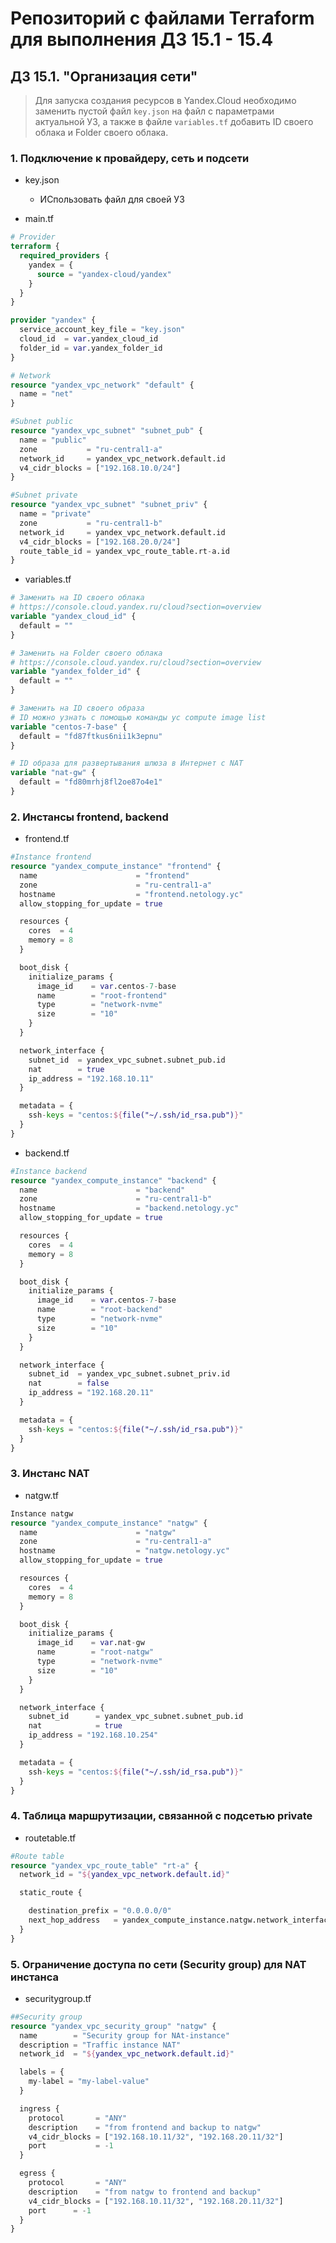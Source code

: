 # Репозиторий с файлами Terraform для выполнения ДЗ 15.1 - 15.4

## ДЗ 15.1. "Организация сети" 
> Для запуска создания ресурсов в Yandex.Cloud необходимо заменить пустой файл `key.json` на файл с параметрами актуальной УЗ, а также в файле `variables.tf` добавить ID своего облака и Folder своего облака.

### 1. Подключение к провайдеру, сеть и подсети

* key.json
  * ИСпользовать файл для своей УЗ

* main.tf
```tf
# Provider
terraform {
  required_providers {
    yandex = {
      source = "yandex-cloud/yandex"
    }
  }
}

provider "yandex" {
  service_account_key_file = "key.json"
  cloud_id  = var.yandex_cloud_id
  folder_id = var.yandex_folder_id
}

# Network
resource "yandex_vpc_network" "default" {
  name = "net"
}

#Subnet public
resource "yandex_vpc_subnet" "subnet_pub" {
  name = "public"
  zone           = "ru-central1-a"
  network_id     = yandex_vpc_network.default.id
  v4_cidr_blocks = ["192.168.10.0/24"]
}

#Subnet private
resource "yandex_vpc_subnet" "subnet_priv" {
  name = "private"
  zone           = "ru-central1-b"
  network_id     = yandex_vpc_network.default.id
  v4_cidr_blocks = ["192.168.20.0/24"]
  route_table_id = yandex_vpc_route_table.rt-a.id
}

```

* variables.tf
```tf
# Заменить на ID своего облака
# https://console.cloud.yandex.ru/cloud?section=overview
variable "yandex_cloud_id" {
  default = ""
}

# Заменить на Folder своего облака
# https://console.cloud.yandex.ru/cloud?section=overview
variable "yandex_folder_id" {
  default = ""
}

# Заменить на ID своего образа
# ID можно узнать с помощью команды yc compute image list
variable "centos-7-base" {
  default = "fd87ftkus6nii1k3epnu"
}

# ID образа для развертывания шлюза в Интернет с NAT
variable "nat-gw" {
  default = "fd80mrhj8fl2oe87o4e1"
}
```



### 2. Инстансы frontend, backend

* frontend.tf
```tf
#Instance frontend
resource "yandex_compute_instance" "frontend" {
  name                      = "frontend"
  zone                      = "ru-central1-a"
  hostname                  = "frontend.netology.yc"
  allow_stopping_for_update = true

  resources {
    cores  = 4
    memory = 8
  }

  boot_disk {
    initialize_params {
      image_id    = var.centos-7-base
      name        = "root-frontend"
      type        = "network-nvme"
      size        = "10"
    }
  }

  network_interface {
    subnet_id  = yandex_vpc_subnet.subnet_pub.id
    nat        = true
    ip_address = "192.168.10.11"
  }

  metadata = {
    ssh-keys = "centos:${file("~/.ssh/id_rsa.pub")}"
  }
}
```

* backend.tf
```tf
#Instance backend
resource "yandex_compute_instance" "backend" {
  name                      = "backend"
  zone                      = "ru-central1-b"
  hostname                  = "backend.netology.yc"
  allow_stopping_for_update = true

  resources {
    cores  = 4
    memory = 8
  }

  boot_disk {
    initialize_params {
      image_id    = var.centos-7-base
      name        = "root-backend"
      type        = "network-nvme"
      size        = "10"
    }
  }

  network_interface {
    subnet_id  = yandex_vpc_subnet.subnet_priv.id
    nat        = false
    ip_address = "192.168.20.11"
  }

  metadata = {
    ssh-keys = "centos:${file("~/.ssh/id_rsa.pub")}"
  }
}
```

### 3. Инстанс NAT

* natgw.tf
```tf
Instance natgw
resource "yandex_compute_instance" "natgw" {
  name                      = "natgw"
  zone                      = "ru-central1-a"
  hostname                  = "natgw.netology.yc"
  allow_stopping_for_update = true

  resources {
    cores  = 4
    memory = 8
  }

  boot_disk {
    initialize_params {
      image_id    = var.nat-gw
      name        = "root-natgw"
      type        = "network-nvme"
      size        = "10"
    }
  }

  network_interface {
    subnet_id      = yandex_vpc_subnet.subnet_pub.id
    nat            = true
    ip_address = "192.168.10.254"
  }

  metadata = {
    ssh-keys = "centos:${file("~/.ssh/id_rsa.pub")}"
  }
}
```


### 4. Таблица маршрутизации, связанной с подсетью private

* routetable.tf
```tf
#Route table
resource "yandex_vpc_route_table" "rt-a" {
  network_id = "${yandex_vpc_network.default.id}"

  static_route {

    destination_prefix = "0.0.0.0/0"
    next_hop_address   = yandex_compute_instance.natgw.network_interface.0.ip_address
  }
}
```
### 5. Ограничение доступа по сети (Security group) для NAT инстанса

* securitygroup.tf
```tf
##Security group
resource "yandex_vpc_security_group" "natgw" {
  name        = "Security group for NAt-instance"
  description = "Traffic instance NAT"
  network_id  = "${yandex_vpc_network.default.id}"

  labels = {
    my-label = "my-label-value"
  }

  ingress {
    protocol       = "ANY"
    description    = "from frontend and backup to natgw"
    v4_cidr_blocks = ["192.168.10.11/32", "192.168.20.11/32"]
    port           = -1
  }

  egress {
    protocol       = "ANY"
    description    = "from natgw to frontend and backup"
    v4_cidr_blocks = ["192.168.10.11/32", "192.168.20.11/32"]
    port      = -1
  }
}
```

